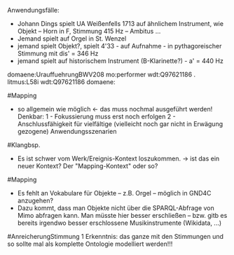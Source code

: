 Anwendungsfälle:

* Johann Dings spielt UA Weißenfells 1713 auf ähnlichem Instrument, wie Objekt – Horn in F, Stimmung 415 Hz – Ambitus ...
* Jemand spielt auf Orgel in St. Wenzel
* jemand spielt Objekt?, spielt 4'33 - auf Aufnahme - in pythagoreischer Stimmung mit dis' = 346 Hz
* jemand spielt auf historischem Instrument (B-Klarinette?) - a' = 440 Hz

domaene:UrauffuehrungBWV208 mo:performer wdt:Q97621186 .
litmus:L58i wdt:Q97621186 domaene:


#Mapping
- so allgemein wie möglich <- das muss nochmal ausgeführt werden!
Denkbar: 
1 - Fokussierung muss erst noch erfolgen
2 - Anschlussfähigkeit für vielfältige (vielleicht noch gar nicht in Erwägung gezogene) Anwendungsszenarien




#Klangbsp.
* Es ist schwer vom Werk/Ereignis-Kontext loszukommen. -> ist das ein neuer Kontext? Der "Mapping-Kontext" oder so?

#Mapping
* Es fehlt an Vokabulare für Objekte – z.B. Orgel – möglich in GND4C anzugehen?
* Dazu kommt, dass man Objekte nicht über die SPARQL-Abfrage von Mimo abfragen kann. Man müsste hier besser erschließen – bzw. gitb es bereits irgendwo besser erschlossene Musikinstrumente (Wikidata, ...)

#AnreicherungStimmung
1 Erkenntnis: das ganze mit den Stimmungen und so sollte mal als komplette Ontologie modelliert werden!!!
